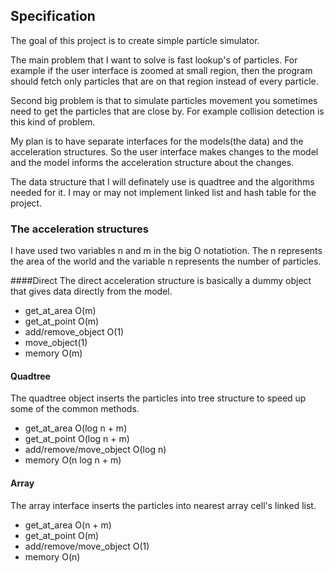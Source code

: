 ## Specification

The goal of this project is to create simple particle simulator.

The main problem that I want to solve is fast lookup's of particles. For example if the user interface is zoomed at small region, then the program should fetch only particles that are on that region instead of every particle.

Second big problem is that to simulate particles movement you sometimes need to get the particles that are close by. For example collision detection is this kind of problem.

My plan is to have separate interfaces for the models(the data) and the acceleration structures. So the user interface makes changes to the model and the model informs the acceleration structure about the changes.

The data structure that I will definately use is quadtree and the algorithms needed for it. I may or may not implement linked list and hash table for the project.

### The acceleration structures
I have used two variables n and m in the big O notatiotion. The n represents the area of the world and the variable n represents the number of particles.

####Direct
The direct acceleration structure is basically a dummy object that gives data directly from the model.

 * get\_at\_area O(m)
 * get\_at\_point O(m)
 * add/remove\_object O(1)
 * move\_object(1)
 * memory O(m)

#### Quadtree
The quadtree object inserts the particles into tree structure to speed up some of the common methods.

 * get\_at\_area O(log n + m)
 * get\_at\_point O(log n + m)
 * add/remove/move\_object O(log n)
 * memory O(n log n + m)

#### Array
The array interface inserts the particles into nearest array cell's linked list.

 * get\_at\_area O(n + m)
 * get\_at\_point O(m)
 * add/remove/move\_object O(1)
 * memory O(n)
